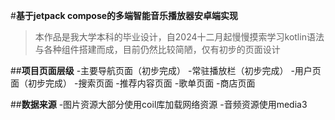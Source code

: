 #**基于jetpack compose的多端智能音乐播放器安卓端实现**

>本作品是我大学本科的毕业设计，自2024十二月起慢慢摸索学习kotlin语法与各种组件搭建而成，目前仍然比较简陋，仅有初步的页面设计
>

##**项目页面层级**
-主要导航页面（初步完成）
-常驻播放栏（初步完成）
-用户页面（初步完成）
-搜索页面
-推荐内容页面
-歌单页面
-商店页面

##**数据来源**
-图片资源大部分使用coil库加载网络资源
-音频资源使用media3


